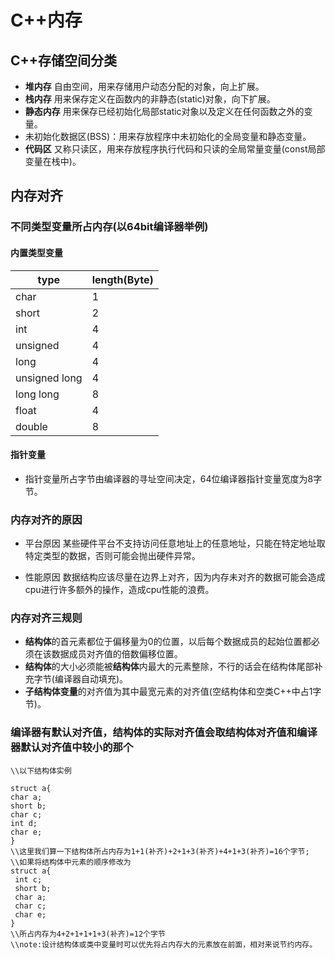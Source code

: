 # C++内存


## C++存储空间分类 


+ **堆内存** 自由空间，用来存储用户动态分配的对象，向上扩展。
+ **栈内存** 用来保存定义在函数内的非静态(static)对象，向下扩展。
+ **静态内存** 用来保存已经初始化局部static对象以及定义在任何函数之外的变量。
+ 未初始化数据区(BSS)：用来存放程序中未初始化的全局变量和静态变量。
+ **代码区** 又称只读区，用来存放程序执行代码和只读的全局常量变量(const局部变量在栈中)。

 
## 内存对齐

### 不同类型变量所占内存(以64bit编译器举例)
#### 内置类型变量
 |type   | length(Byte)|
 |------ |------       |
 |char   | 1           |
 |short  | 2           |
 |int    | 4           |
 |unsigned|4           |  
 |long   | 4           |
 |unsigned long|4      |
 |long long|8          |
 |float   |4           |
 |double  |8           |

#### 指针变量
+ 指针变量所占字节由编译器的寻址空间决定，64位编译器指针变量宽度为8字节。
### 内存对齐的原因
+ 平台原因 某些硬件平台不支持访问任意地址上的任意地址，只能在特定地址取特定类型的数据，否则可能会抛出硬件异常。

+ 性能原因 数据结构应该尽量在边界上对齐，因为内存未对齐的数据可能会造成cpu进行许多额外的操作，造成cpu性能的浪费。

### 内存对齐三规则

+ **结构体**的首元素都位于偏移量为0的位置，以后每个数据成员的起始位置都必须在该数据成员对齐值的倍数偏移位置。
+ **结构体**的大小必须能被**结构体**内最大的元素整除，不行的话会在结构体尾部补充字节(编译器自动填充)。
+ **子结构体变量**的对齐值为其中最宽元素的对齐值(空结构体和空类C++中占1字节)。

### 编译器有默认对齐值，结构体的实际对齐值会取结构体对齐值和编译器默认对齐值中较小的那个
```
\\以下结构体实例

struct a{
char a;
short b;
char c;
int d;
char e;
}
\\这里我们算一下结构体所占内存为1+1(补齐)+2+1+3(补齐)+4+1+3(补齐)=16个字节;
\\如果将结构体中元素的顺序修改为
struct a{
 int c;
 short b;
 char a;
 char c;
 char e;
}
\\所占内存为4+2+1+1+1+3(补齐)=12个字节
\\note:设计结构体或类中变量时可以优先将占内存大的元素放在前面，相对来说节约内存。
```